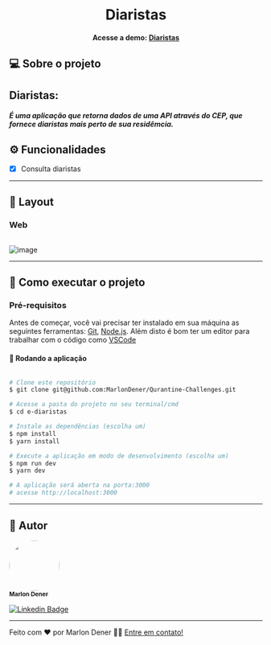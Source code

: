 <h1 align="center">
  Diaristas
</h1>

<h4 align="center">
	Acesse a demo:
	<a href="https://diaristas-marlondener.vercel.app//">
		Diaristas
	</a>
</h4>

## 💻 Sobre o projeto

Diaristas:<h5> É uma aplicação que retorna dados de uma API através do CEP, que fornece diaristas mais perto de sua residêmcia.</h5>
---
## ⚙️ Funcionalidades

- [x] Consulta diaristas
---

## 🎨 Layout

### Web

<p align="center" style="display: flex; align-items: flex-start; justify-content: center" style="width: 400px">
  
![image](https://user-images.githubusercontent.com/70349830/124001637-38c4f900-d9ab-11eb-93d4-3cf976e0753b.png)
	
</p>

---

## 🚀 Como executar o projeto

### Pré-requisitos

Antes de começar, você vai precisar ter instalado em sua máquina as seguintes ferramentas:
[Git](https://git-scm.com), [Node.js](https://nodejs.org/en/).
Além disto é bom ter um editor para trabalhar com o código como [VSCode](https://code.visualstudio.com/)

#### 🧭 Rodando a aplicação

```bash

# Clone este repositório
$ git clone git@github.com:MarlonDener/Qurantine-Challenges.git

# Acesse a pasta do projeto no seu terminal/cmd
$ cd e-diaristas

# Instale as dependências (escolha um)
$ npm install
$ yarn install

# Execute a aplicação em modo de desenvolvimento (escolha um)
$ npm run dev
$ yarn dev

# A aplicação será aberta na porta:3000
# acesse http://localhost:3000

```

---


## 🦸 Autor

<a href="https://www.linkedin.com/in/marlondener">
 <img style="border-radius: 50%;" src="https://avatars.githubusercontent.com/u/70349830?v=4" width="100px;" alt=""/>
 <br />
 <sub><b>Marlon Dener</b></sub>
</a>
<br />

[![Linkedin Badge](https://img.shields.io/badge/-marlondener-blue?style=flat-square&logo=Linkedin&logoColor=white&link=https://www.linkedin.com/in/marlondener/)](https://www.linkedin.com/in/marlondener/)

---

Feito com ❤️ por Marlon Dener 👋🏽 [Entre em contato!](https://www.linkedin.com/in/marlondener/)

